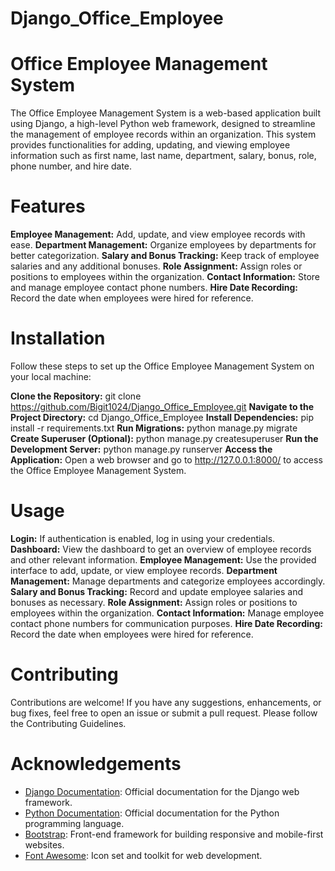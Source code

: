 # Django_Office_Employee

# Office Employee Management System

The Office Employee Management System is a web-based application built using Django, a high-level Python web framework, designed to streamline the management of employee records within an organization. This system provides functionalities for adding, updating, and viewing employee information such as first name, last name, department, salary, bonus, role, phone number, and hire date.

# Features
**Employee Management:** Add, update, and view employee records with ease.
**Department Management:** Organize employees by departments for better categorization.
**Salary and Bonus Tracking:** Keep track of employee salaries and any additional bonuses.
**Role Assignment:** Assign roles or positions to employees within the organization.
**Contact Information:** Store and manage employee contact phone numbers.
**Hire Date Recording:** Record the date when employees were hired for reference.

# Installation

Follow these steps to set up the Office Employee Management System on your local machine:

**Clone the Repository:**
    git clone https://github.com/Bigit1024/Django_Office_Employee.git
**Navigate to the Project Directory:**
    cd Django_Office_Employee
**Install Dependencies:**
    pip install -r requirements.txt
**Run Migrations:**
    python manage.py migrate
**Create Superuser (Optional):**
    python manage.py createsuperuser
**Run the Development Server:**
    python manage.py runserver
**Access the Application:**
    Open a web browser and go to http://127.0.0.1:8000/ to access the Office Employee Management System.

# Usage
  **Login:** If authentication is enabled, log in using your credentials.
  **Dashboard:** View the dashboard to get an overview of employee records and other relevant information.
  **Employee Management:** Use the provided interface to add, update, or view employee records.
  **Department Management:** Manage departments and categorize employees accordingly.
  **Salary and Bonus Tracking:** Record and update employee salaries and bonuses as necessary.
  **Role Assignment:** Assign roles or positions to employees within the organization.
  **Contact Information:** Manage employee contact phone numbers for communication purposes.
  **Hire Date Recording:** Record the date when employees were hired for reference.

# Contributing
  Contributions are welcome! If you have any suggestions, enhancements, or bug fixes, feel free to open an issue or submit a pull request. Please follow the Contributing Guidelines.

# Acknowledgements

- [Django Documentation](https://docs.djangoproject.com/en/stable/): Official documentation for the Django web framework.
- [Python Documentation](https://docs.python.org/3/): Official documentation for the Python programming language.
- [Bootstrap](https://getbootstrap.com/): Front-end framework for building responsive and mobile-first websites.
- [Font Awesome](https://fontawesome.com/): Icon set and toolkit for web development.
